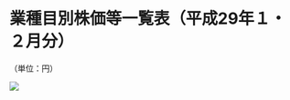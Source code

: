# 業種目別株価等一覧表（平成29年１・２月分）

（単位：円）

![](https://www.nta.go.jp/tmp/5735ef9c-5275-419e-819c-b86b130ddf7e/images/06aa7afff8161f2b474e4b886d73dca52fdb6a1b1ab7c5591f818085fb02272f.jpg)